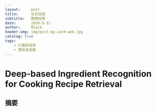 ```yaml
---
layout:     post
title:      论文阅读
subtitle:   图像检索
date:       2020-5-31
author:     Black
header-img: img/post-bg-ios9-web.jpg
catalog: true
tags:
    - 计算机视觉
    - 零样本检索
---
```


# Deep-based Ingredient Recognition for Cooking Recipe Retrieval

## 摘要
